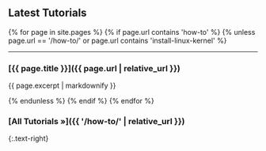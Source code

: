 ---
---

## Latest Tutorials

{% for page in site.pages %}
{% if page.url contains 'how-to' %}
{% unless page.url == '/how-to/' or page.url contains 'install-linux-kernel' %}

<hr>

### [{{ page.title }}]({{ page.url | relative_url }})

{{ page.excerpt | markdownify }}

{% endunless %}
{% endif %}
{% endfor %}

### [All Tutorials &raquo;]({{ '/how-to/' | relative_url }})
{:.text-right}
